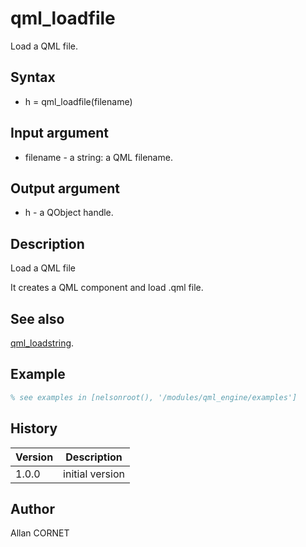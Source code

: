 

# qml_loadfile

Load a QML file.

## Syntax

- h = qml_loadfile(filename)

## Input argument

 - filename - a string: a QML filename.

## Output argument

 - h - a QObject handle.

## Description


  <p>Load a QML file</p>
  <p>It creates a QML component and load .qml file.</p>


## See also

[qml_loadstring](qml_loadstring.md).
## Example

```matlab
% see examples in [nelsonroot(), '/modules/qml_engine/examples']
```

## History

|Version|Description|
|------|------|
|1.0.0|initial version|


## Author

Allan CORNET



